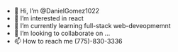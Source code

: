 - 👋 Hi, I’m @DanielGomez1022
- 👀 I’m interested in react
- 🌱 I’m currently learning full-stack web-deveopmemnt
- 💞️ I’m looking to collaborate on ...
- 📫 How to reach me (775)-830-3336

<!---
DanielGomez1022/DanielGomez1022 is a ✨ special ✨ repository because its `README.md` (this file) appears on your GitHub profile.
You can click the Preview link to take a look at your changes.
--->
